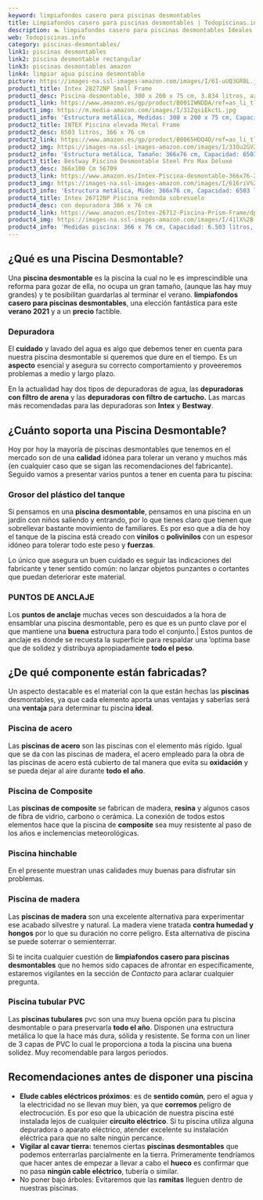 ```yaml
---
keyword: limpiafondos casero para piscinas desmontables
title: Limpiafondos casero para piscinas desmontables | Todopiscinas.info
description: 🏊 limpiafondos casero para piscinas desmontables Ideales para este verano 2021. Aquí puedes comprar limpiafondos casero para piscinas desmontables y comparar con otras similares. No dejes escapar limpiafondos casero para piscinas desmontables a un precio realmente tentador.
web: Todopiscinas.info
category: piscinas-desmontables/
link1: piscinas desmontables
link2: piscina desmontable rectangular
link3: piscinas desmontables amazon
link4: limpiar agua piscina desmontable
picture: https://images-na.ssl-images-amazon.com/images/I/61-uUQ3GR8L.jpg
product1_title: Intex 28272NP Small Frame
product1_desc: Piscina desmontable, 300 x 200 x 75 cm, 3.834 litros, azul
product1_link: https://www.amazon.es/gp/product/B001IWNDDA/ref=as_li_tl?ie=UTF8&camp=3638&creative=24630&creativeASIN=B001IWNDDA&linkCode=as2&tag=todopiscinas0e-21&linkId=25b9d647487c889cb6ef56ed63f50ca1
product1_img: https://m.media-amazon.com/images/I/31ZqsiEkctL.jpg
product1_info: 'Estructura metálica, Medidas: 300 x 200 x 75 cm, Capacidad: 3.834 litros, Para 6 personas (+ 6 años), Fácil montaje, Forma rectangular'
product2_title: INTEX Piscina elevada Metal Frame
product2_desc: 6503 litros, 366 x 76 cm
product2_link: https://www.amazon.es/gp/product/B0065HDQ4O/ref=as_li_tl?ie=UTF8&camp=3638&creative=24630&creativeASIN=B0065HDQ4O&linkCode=as2&tag=todopiscinas0e-21&linkId=ed2430e3ba564d3527ee103df33ed7b3
product2_img: https://images-na.ssl-images-amazon.com/images/I/31Ou2GV2SAL.jpg
product2_info: 'Estructura metálica, Tamaño: 366x76 cm, Capacidad: 6503 litros, Forma circular, De 4 a 7 personas (+6 años)'
product3_title: Bestway Piscina Desmontable Steel Pro Max Deluxe
product3_desc: 366x100 Cm 56709
product3_link: https://www.amazon.es/Intex-Piscina-desmontable-366x76-28210NP/dp/B0065HDQ4O?__mk_es_ES=%C3%85M%C3%85%C5%BD%C3%95%C3%91&crid=25UQGV9HG2INI&dchild=1&keywords=piscinas+desmontables&qid=1615854176&sprefix=piscinas+dem%2Caps%2C201&sr=8-5&linkCode=ll1&tag=todopiscinas0e-21&linkId=34f200977c6cbaab1f3f4d9ac0e64755&language=es_ES&ref_=as_li_ss_tl
product3_img: https://images-na.ssl-images-amazon.com/images/I/616riV%2BiY3L.jpg
product3_info: 'Estructura metálica, Mide: 366x76 cm, Capacidad: 6503 litros, De 4 a 7 personas mayores de 6 años, Forma circular, Tecnología Super-Tough'
product4_title: Intex 26712NP Piscina redonda sobresuelo
product4_desc: con depuradora 366 x 76 cm
product4_link: https://www.amazon.es/Intex-26712-Piscina-Prism-Frame/dp/B07FB823GL?__mk_es_ES=%C3%85M%C3%85%C5%BD%C3%95%C3%91&dchild=1&keywords=piscinas+desmontables+con+depuradora&qid=1615936418&sr=8-5&linkCode=ll1&tag=todopiscinas0e-21&linkId=d98699de7830cd471766fa1daa36de34&language=es_ES&ref_=as_li_ss_tl
product4_img: https://images-na.ssl-images-amazon.com/images/I/41lX%2B-YpibL.jpg
product4_info: 'Medidas piscina: 366 x 76 cm, Capacidad: 6.503 litros, Incluye depuradora de cartucha A, Lona resistente triple capa'
---
```



<brand-panel :title=product1_title :desc=product1_desc :img=product1_img :link=product1_link></brand-panel>
## ¿Qué es una Piscina Desmontable?

Una **piscina desmontable** es la piscina la cual no le es imprescindible una reforma para gozar de ella, no ocupa un gran tamaño, (aunque las hay muy grandes) y te posibilitan guardarlas al terminar el verano.  **limpiafondos casero para piscinas desmontables**, una elección fantástica para este **verano 2021** y a un **precio** factible.


### Depuradora

El **cuidado** y lavado del agua es algo que debemos tener en cuenta para nuestra piscina desmontable si queremos que dure en el tiempo. Es un **aspecto** esencial y asegura su correcto comportamiento y proveeremos problemas a medio y largo plazo.

En la actualidad hay dos tipos de depuradoras de agua, las **depuradoras con filtro de arena** y  las **depuradoras** **con filtro de cartucho.** Las marcas más recomendadas para las depuradoras son **Intex** y **Bestway**.


## ¿Cuánto soporta una Piscina Desmontable?

Hoy por hoy la mayoría de piscinas desmontables que tenemos en el mercado son de una **calidad** idónea para tolerar un verano y muchos más (en cualquier caso que se sigan las recomendaciones del fabricante). Seguido vamos a presentar varios puntos a tener en cuenta para tu piscina:


### Grosor del plástico del tanque

Si pensamos en una **piscina desmontable**, pensamos en una piscina en un jardín con niños saliendo y entrando, por lo que tienes claro que tienen que sobrellevar bastante movimiento de familiares. Es por eso que a día de hoy el tanque de la piscina está creado con **vinilos** o **polivinilos** con un espesor idóneo para tolerar todo este peso y **fuerzas**.

Lo único que asegura un	 buen cuidado es seguir las indicaciones del fabricante y tener sentido común: no lanzar objetos punzantes o cortantes que puedan deteriorar este material.


### PUNTOS DE ANCLAJE

Los **puntos de anclaje** muchas veces son descuidados a la hora de ensamblar una piscina desmontable, pero  es que es un punto clave por el que mantiene una **buena** estructura para todo el conjunto.| Estos puntos de anclaje es donde se recuesta la superficie para respaldar una ’optima base que de solidez y distribuya apropiadamente **todo el peso**.


## ¿De qué componente están fabricadas?

Un aspecto destacable es el material con la que están hechas las **piscinas** desmontables, ya que cada elemento aporta unas ventajas y saberlas  será una **ventaja** para determinar tu piscina **ideal**.


### Piscina de acero

Las **piscinas de acero** son las piscinas con el elemento más rígido. Igual que se da con las piscinas de madera, el acero empleado para la obra de las piscinas de acero está cubierto de tal manera que evita su **oxidación** y se pueda dejar al aire durante **todo el año**.


### Piscina de Composite

Las **piscinas de composite** se fabrican de madera, **resina** y algunos casos de fibra de vidrio, carbono o cerámica. La conexión de todos estos elementos hace que la piscina de **composite** sea muy resistente al paso de los años e inclemencias meteorológicas.


### Piscina hinchable

 En el presente muestran unas calidades muy buenas para disfrutar sin problemas.


### Piscina de madera

Las **piscinas de madera** son una excelente alternativa para experimentar ese acabado silvestre y natural. La madera viene tratada **contra humedad y hongos** por lo que su duración no corre peligro. Esta alternativa de piscina se puede soterrar o semienterrar.

Si te incita cualquier cuestión de **limpiafondos casero para piscinas desmontables** que no hemos sido capaces de afrontar en específicamente, estaremos vigilantes en la sección de _Contacto_ para aclarar cualquier pregunta.


### Piscina tubular PVC

Las **piscinas tubulares** pvc son una muy buena opción para tu piscina desmontable o para preservarla **todo el año**. Disponen una estructura metálica lo que la hace más dura, sólida y resistente. Se forma con un liner de 3 capas de PVC lo cual le proporciona a toda la piscina una buena solidez. Muy recomendable para largos periodos.

<stats-list :link1=link1 :link2=link2 :link3=link3 :link4=link4 :category=category></stats-list>

<external-banner></external-banner>



## Recomendaciones antes de disponer una piscina



*   **Elude cables eléctricos próximos**: es de **sentido común**, pero el agua y la electricidad no se llevan muy bien, ya que **corremos** peligro de electrocución. Es por eso que la ubicación de nuestra piscina esté instalada lejos de cualquier **circuito eléctrico**. Si tu piscina utiliza alguna depuradora o aparato eléctrico, atender excelente su instalación eléctrica para que no salte ningún percance.
*   **Vigilar al cavar tierra:** tenemos ciertas **piscinas desmontables** que podemos enterrarlas parcialmente en la tierra. Primeramente tendríamos que hacer antes de empezar a llevar a cabo el **hueco** es confirmar que no pasa **ningún cable eléctrico**, tubería o similar.
*   No poner bajo árboles: Evitaremos que las **ramitas** lleguen dentro de nuestras piscinas.